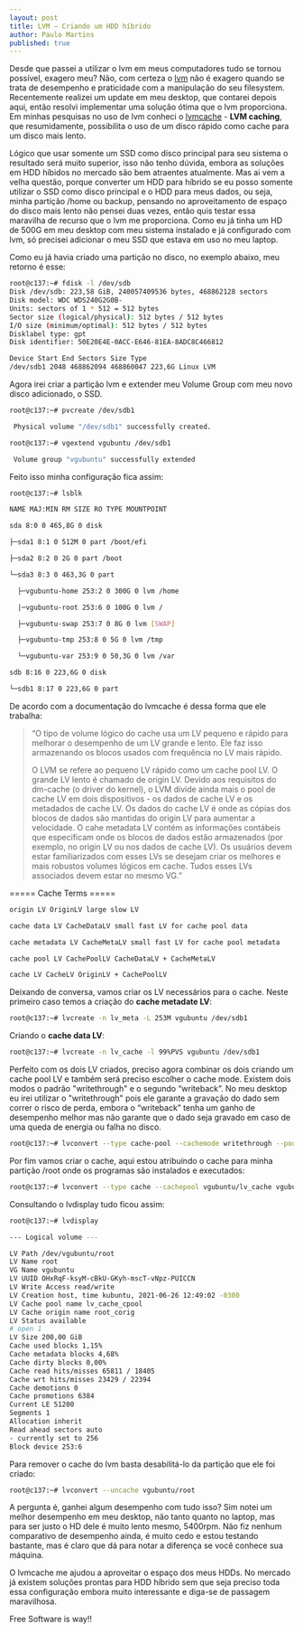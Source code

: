 ```yaml
---
layout: post
title: LVM – Criando um HDD híbrido
author: Paulo Martins
published: true
---
```


Desde que passei a utilizar o lvm em meus computadores tudo se tornou possível, exagero meu? Não, com certeza o [lvm](https://wiki.ubuntu.com/Lvm) não é exagero quando se trata de desempenho e praticidade com a manipulação do seu filesystem. Recentemente realizei um update em meu desktop, que contarei depois aqui, então resolvi implementar uma solução ótima que o lvm proporciona. Em minhas pesquisas no uso de lvm conheci o [lvmcache](https://manpages.ubuntu.com/manpages/xenial/man7/lvmcache.7.html) - **LVM caching**, que resumidamente, possibilita o uso de um disco rápido como cache para um disco mais lento.

Lógico que usar somente um SSD como disco principal para seu sistema o resultado será muito superior, isso não tenho dúvida, embora as soluções em HDD híbidos no mercado são bem atraentes atualmente. Mas ai vem a velha questão, porque converter um HDD para híbrido se eu posso somente utilizar o SSD como disco principal e o HDD para meus dados, ou seja, minha partição /home ou backup, pensando no aproveitamento de espaço do disco mais lento não pensei duas vezes, então quis testar essa maravilha de recurso que o lvm me proporciona. Como eu já tinha um HD de 500G em meu desktop com meu sistema instalado e já configurado com lvm, só precisei adicionar o meu SSD que estava em uso no meu laptop.

Como eu já havia criado uma partição no disco, no exemplo abaixo, meu retorno é esse:

```bash
root@c137:~# fdisk -l /dev/sdb
Disk /dev/sdb: 223,58 GiB, 240057409536 bytes, 468862128 sectors
Disk model: WDC WDS240G2G0B-
Units: sectors of 1 * 512 = 512 bytes
Sector size (logical/physical): 512 bytes / 512 bytes
I/O size (minimum/optimal): 512 bytes / 512 bytes
Disklabel type: gpt
Disk identifier: 50E20E4E-0ACC-E646-81EA-8ADC8C466812

Device Start End Sectors Size Type
/dev/sdb1 2048 468862094 468860047 223,6G Linux LVM
```

Agora irei criar a partição lvm e extender meu Volume Group com meu novo disco adicionado, o SSD.

```bash
root@c137:~# pvcreate /dev/sdb1

 Physical volume "/dev/sdb1" successfully created.
```

```bash
root@c137:~# vgextend vgubuntu /dev/sdb1 

 Volume group "vgubuntu" successfully extended
```

Feito isso minha configuração fica assim:

```bash
root@c137:~# lsblk 

NAME MAJ:MIN RM SIZE RO TYPE MOUNTPOINT

sda 8:0 0 465,8G 0 disk 

├─sda1 8:1 0 512M 0 part /boot/efi

├─sda2 8:2 0 2G 0 part /boot

└─sda3 8:3 0 463,3G 0 part  

  ├─vgubuntu-home 253:2 0 300G 0 lvm /home

  |─vgubuntu-root 253:6 0 100G 0 lvm /

  ├─vgubuntu-swap 253:7 0 8G 0 lvm [SWAP]

  ├─vgubuntu-tmp 253:8 0 5G 0 lvm /tmp

  └─vgubuntu-var 253:9 0 50,3G 0 lvm /var

sdb 8:16 0 223,6G 0 disk 

└─sdb1 8:17 0 223,6G 0 part 
```

De acordo com a documentação do lvmcache é dessa forma que ele trabalha:

>“O tipo de volume lógico do cache usa um LV pequeno e rápido para melhorar o desempenho de um LV grande e lento. Ele faz isso armazenando os blocos  usados com frequência no LV mais rápido.
>
>O LVM se refere ao pequeno LV rápido como um cache pool LV. O grande LV lento é chamado de origin LV. Devido aos requisitos do dm-cache (o driver do kernel), o LVM divide ainda mais o pool de cache LV em dois dispositivos - os dados de cache LV e os metadados de cache LV. Os dados do cache LV é onde as cópias dos blocos de dados são mantidas do origin LV para aumentar a velocidade. O cahe metadata LV contém as informações contábeis que especificam onde os blocos de dados estão armazenados (por exemplo, no origin LV ou nos dados de cache LV). Os usuários devem estar familiarizados com esses LVs se desejam criar os melhores e mais robustos volumes lógicos em cache. Tudos esses LVs associados devem estar no mesmo VG.”

===== Cache Terms =====

```bash
origin LV OriginLV large slow LV

cache data LV CacheDataLV small fast LV for cache pool data

cache metadata LV CacheMetaLV small fast LV for cache pool metadata

cache pool LV CachePoolLV CacheDataLV + CacheMetaLV

cache LV CacheLV OriginLV + CachePoolLV
```

Deixando de conversa, vamos criar os LV necessários para o cache. Neste primeiro caso temos a criação do **cache metadate LV**:

```bash
root@c137:~# lvcreate -n lv_meta -L 253M vgubuntu /dev/sdb1
```

Criando o **cache data LV**:

```bash
root@c137:~# lvcreate -n lv_cache -l 99%PVS vgubuntu /dev/sdb1
```

Perfeito com os dois LV criados, preciso agora combinar os dois criando um cache pool LV e também será preciso escolher o cache mode. Existem dois modos o padrão "writethrough" e o segundo “writeback”. No meu desktop eu irei utilizar o "writethrough" pois ele garante a gravação do dado sem correr o risco de perda, embora o “writeback” tenha um ganho de desempenho melhor mas não garante que o dado seja gravado em caso de uma queda de energia ou falha no disco.

```bash
root@c137:~# lvconvert --type cache-pool --cachemode writethrough --poolmetadata vgubuntu/lv_meta vgubuntu/lv_cache
```

Por fim vamos criar o cache, aqui estou atribuíndo o cache para minha partição /root onde os programas são instalados e executados:

```bash
root@c137:~# lvconvert --type cache --cachepool vgubuntu/lv_cache vgubuntu/root
```

Consultando o lvdisplay tudo ficou assim:

```bash
root@c137:~# lvdisplay

--- Logical volume ---

LV Path /dev/vgubuntu/root
LV Name root
VG Name vgubuntu
LV UUID OHxRqF-ksyM-cBkU-GKyh-mscT-vNpz-PUICCN
LV Write Access read/write
LV Creation host, time kubuntu, 2021-06-26 12:49:02 -0300
LV Cache pool name lv_cache_cpool
LV Cache origin name root_corig
LV Status available
# open 1
LV Size 200,00 GiB
Cache used blocks 1,15%
Cache metadata blocks 4,68%
Cache dirty blocks 0,00%
Cache read hits/misses 65811 / 18405
Cache wrt hits/misses 23429 / 22394
Cache demotions 0
Cache promotions 6384
Current LE 51200
Segments 1
Allocation inherit
Read ahead sectors auto
- currently set to 256
Block device 253:6
```

Para remover o cache do lvm basta desabilitá-lo da partição que ele foi criado:

```bash
root@c137:~# lvconvert --uncache vgubuntu/root
```

A pergunta é, ganhei algum desempenho com tudo isso? Sim notei um melhor desempenho em meu desktop, não tanto quanto no laptop, mas para ser justo o HD dele é muito lento mesmo, 5400rpm. Não fiz nenhum comparativo de desempenho ainda, é muito cedo e estou testando bastante, mas é claro que dá para notar a diferença se você conhece sua máquina.

O lvmcache me ajudou a aproveitar o espaço dos meus HDDs. No mercado já existem soluções prontas para HDD híbrido sem que seja preciso toda essa configuração embora muito interessante e diga-se de passagem maravilhosa.

Free Software is way!!